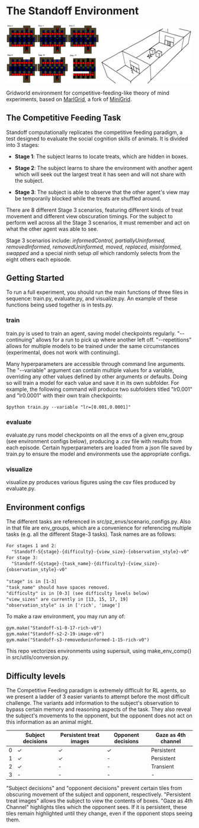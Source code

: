 # The Standoff Environment

<img src="https://github.com/aivaslab/standoff/blob/main/images/compfeed.png" width="250"> <img src="https://github.com/aivaslab/standoff/blob/main/images/compfeed2.png" width="250">

Gridworld environment for competitive-feeding-like theory of mind experiments, based on [MarlGrid](https://github.com/kandouss/marlgrid), a fork of [MiniGrid](https://github.com/Farama-Foundation/gym-minigrid).

## The Competitive Feeding Task

Standoff computationally replicates the competitive feeding paradigm, a test designed to evaluate the social cognition skills of animals. It is divided into 3 stages:

* **Stage 1**: The subject learns to locate treats, which are hidden in boxes.

* **Stage 2**: The subject learns to share the environment with another agent which will seek out the largest treat it has seen and will not share with the subject.

* **Stage 3**: The subject is able to observe that the other agent's view may be temporarily blocked while the treats are shuffled around. 

There are 8 different Stage 3 scenarios, featuring different kinds of treat movement and different view obscuration timings. For the subject to perform well across all the Stage 3 scenarios, it must remember and act on what the other agent was able to see.

Stage 3 scenarios include: *informedControl, partiallyUninformed, removedInformed, removedUninformed, moved, replaced, misinformed, swapped* and a special ninth setup *all* which randomly selects from the eight others each episode. 


## Getting Started

To run a full experiment, you should run the main functions of three files in sequence: train.py, evaluate.py, and visualize.py. An example of these functions being used together is in tests.py.

### train

train.py is used to train an agent, saving model checkpoints regularly. "--continuing" allows for a run to pick up where another left off. "--repetitions" allows for multiple models to be trained under the same circumstances (experimental, does not work with continuing).

Many hyperparameters are accessible through command line arguments. The "--variable" argument can contain multiple values for a variable, overriding any other values defined by other arguments or defaults. Doing so will train a model for each value and save it in its own subfolder. For example, the following command will produce two subfolders titled "lr0.001" and "lr0.0001" with their own train checkpoints:

```
$python train.py --variable "lr=[0.001,0.0001]"
```

### evaluate 

evaluate.py runs model checkpoints on all the envs of a given env_group (see environment configs below), producing a .csv file with results from each episode. Certain hyperparameters are loaded from a json file saved by train.py to ensure the model and environments use the appropriate configs.

### visualize

visualize.py produces various figures using the csv files produced by evaluate.py.


## Environment configs

The different tasks are referenced in src/pz_envs/scenario_configs.py. Also in that file are env_groups, which are a convenience for referencing multiple tasks (e.g. all the different Stage-3 tasks). Task names are as follows:

```
For stages 1 and 2:
  "Standoff-S{stage}-{difficulty}-{view_size}-{observation_style}-v0"
For stage 3:
  "Standoff-S{stage}-{task_name}-{difficulty}-{view_size}-{observation_style}-v0"
  
"stage" is in [1-3]
"task_name" should have spaces removed.
"difficulty" is in [0-3] (see difficulty levels below)
"view_sizes" are currently in [13, 15, 17, 19]
"observation_style" is in ['rich', 'image']
```

To make a raw environment, you may run any of:

```
gym.make("Standoff-s1-0-17-rich-v0")
gym.make("Standoff-s2-2-19-image-v0")
gym.make("Standoff-s3-removeduninformed-1-15-rich-v0")
```

This repo vectorizes environments using supersuit, using make_env_comp() in src/utils/conversion.py.


## Difficulty levels

The Competitive Feeding paradigm is extremely difficult for RL agents, so we present a ladder of 3 easier variants to attempt before the most difficult challenge. The variants add information to the subject's observation to bypass certain memory and reasoning aspects of the task. They also reveal the subject's movements to the opponent, but the opponent does not act on this information as an animal might. 

|           | Subject decisions  | Persistent treat images | Opponent decisions | Gaze as 4th channel |
|-----------|--------------------|-------------------------|--------------------|---------------------|
| 0      |          ✓         |            ✓            |          ✓         |      Persistent     |
| 1  |          ✓         |            ✓            |          -         |      Persistent     |
| 2 |          ✓         |            -            |          -         |      Transient      |
| 3 |          -         |            -            |          -         |          -          |

"Subject decisions" and "opponent decisions" prevent certain tiles from obscuring movement of the subject and opponent, respectively. "Persistent treat images" allows the subject to view the contents of boxes. "Gaze as 4th Channel" highlights tiles which the opponent sees. If it is persistent, these tiles remain highlighted until they change, even if the opponent stops seeing them.
